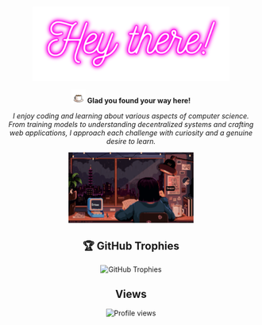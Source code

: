 
<p align="center">
  <img height="150px" src="https://github.com/Sarayu-T/Sarayu-T/blob/main/assets/hey.png" /> 
</p>


<p align="center">
  <img height="28px" src="https://github.com/Sarayu-T/Sarayu-T/blob/main/assets/coffee.svg" />
  <b>Glad you found your way here!</b>
</p>
<p align="center">
  <i>I enjoy coding and learning about various aspects of computer science. From training models to understanding decentralized systems and crafting web applications, I approach each challenge with curiosity and a genuine desire to learn.</i>
</p>


<p align="center">
  <img width="50%" src="https://github.com/Sarayu-T/Sarayu-T/blob/main/coder.svg" />
</p>


<h2 align="center">🏆 GitHub Trophies</h2>
<p align="center">
  <img src="https://github-profile-trophy.vercel.app/?username=Sarayu-T&theme=nord&no-frame=false&no-bg=true&margin-w=4" alt="GitHub Trophies">
</p>


<h2 align="center">Views</h2>
<p align="center">
  <img src="https://komarev.com/ghpvc/?username=Sarayu-T&label=Profile%20views&color=0e75b6&style=flat" alt="Profile views">
</p>
